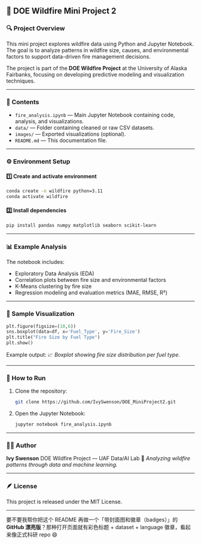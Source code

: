 ## 🌲 DOE Wildfire Mini Project 2

### 🔍 Project Overview

This mini project explores wildfire data using Python and Jupyter Notebook.
The goal is to analyze patterns in wildfire size, causes, and environmental factors to support data-driven fire management decisions.

The project is part of the **DOE Wildfire Project** at the University of Alaska Fairbanks, focusing on developing predictive modeling and visualization techniques.

---

### 📘 Contents

* `fire_analysis.ipynb` — Main Jupyter Notebook containing code, analysis, and visualizations.
* `data/` — Folder containing cleaned or raw CSV datasets.
* `images/` — Exported visualizations (optional).
* `README.md` — This documentation file.

---

### ⚙️ Environment Setup

#### 1️⃣ Create and activate environment

```bash
conda create -n wildfire python=3.11
conda activate wildfire
```

#### 2️⃣ Install dependencies

```bash
pip install pandas numpy matplotlib seaborn scikit-learn
```

---

### 📊 Example Analysis

The notebook includes:

* Exploratory Data Analysis (EDA)
* Correlation plots between fire size and environmental factors
* K-Means clustering by fire size
* Regression modeling and evaluation metrics (MAE, RMSE, R²)

---

### 🧠 Sample Visualization

```python
plt.figure(figsize=(10,6))
sns.boxplot(data=df, x='Fuel_Type', y='Fire_Size')
plt.title("Fire Size by Fuel Type")
plt.show()
```

Example output:
📈 *Boxplot showing fire size distribution per fuel type.*

---

### 🚀 How to Run

1. Clone the repository:

   ```bash
   git clone https://github.com/IvySwenson/DOE_MiniProject2.git
   ```
2. Open the Jupyter Notebook:

   ```bash
   jupyter notebook fire_analysis.ipynb
   ```

---

### 👩‍💻 Author

**Ivy Swenson**
DOE Wildfire Project — UAF Data/AI Lab
💬 *Analyzing wildfire patterns through data and machine learning.*

---

### 🪶 License

This project is released under the MIT License.

---

要不要我帮你把这个 README 再做一个「带封面图和徽章（badges）」的 **GitHub 漂亮版**？那种打开页面就有彩色标题 + dataset + language 徽章，看起来像正式科研 repo 😄
